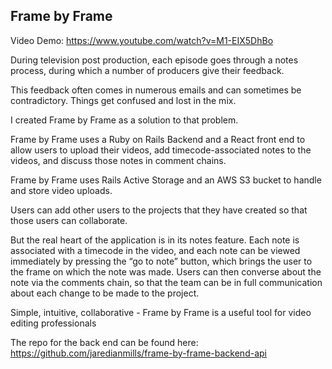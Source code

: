 ## Frame by Frame

Video Demo: https://www.youtube.com/watch?v=M1-EIX5DhBo

During television post production, each episode goes through a notes process, during which a number of producers give their feedback.

This feedback often comes in numerous emails and can sometimes be contradictory. Things get confused and lost in the mix.

I created Frame by Frame as a solution to that problem.

Frame by Frame uses a Ruby on Rails Backend and a React front end to allow users to upload their videos, add timecode-associated notes to the videos, and discuss those notes in comment chains.

Frame by Frame uses Rails Active Storage and an AWS S3 bucket to handle and store video uploads.

Users can add other users to the projects that they have created so that those users can collaborate.

But the real heart of the application is in its notes feature. Each note is associated with a timecode in the video, and each note can be viewed immediately by pressing the “go to note” button, which brings the user to the frame on which the note was made. Users can then converse about the note via the comments chain, so that the team can be in full communication about each change to be made to the project.

Simple, intuitive, collaborative - Frame by Frame is a useful tool for video editing professionals

The repo for the back end can be found here: https://github.com/jaredianmills/frame-by-frame-backend-api
